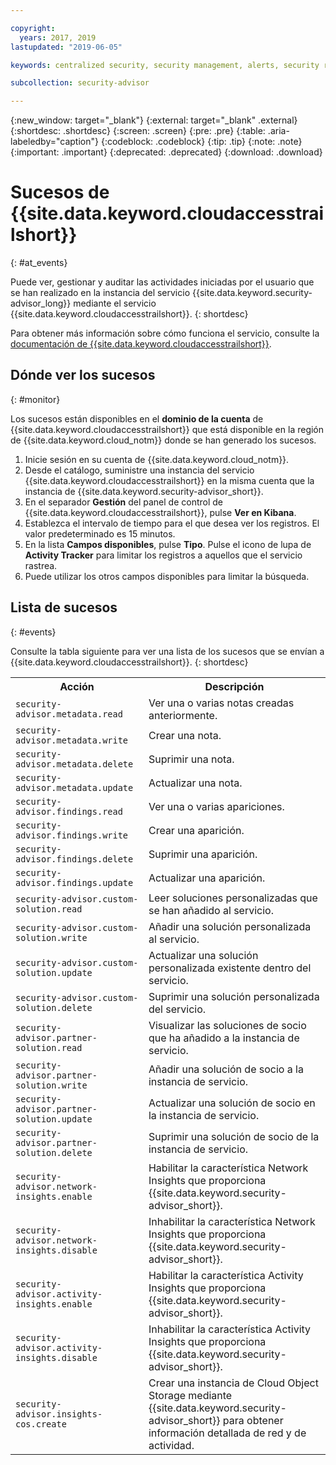 ```yaml
---

copyright:
  years: 2017, 2019
lastupdated: "2019-06-05"

keywords: centralized security, security management, alerts, security risk, insights, threat detection

subcollection: security-advisor

---
```


{:new_window: target="_blank"}
{:external: target="_blank" .external}
{:shortdesc: .shortdesc}
{:screen: .screen}
{:pre: .pre}
{:table: .aria-labeledby="caption"}
{:codeblock: .codeblock}
{:tip: .tip}
{:note: .note}
{:important: .important}
{:deprecated: .deprecated}
{:download: .download}



# Sucesos de {{site.data.keyword.cloudaccesstrailshort}}
{: #at_events}

Puede ver, gestionar y auditar las actividades iniciadas por el usuario que se han realizado en la instancia del servicio {{site.data.keyword.security-advisor_long}} mediante el servicio {{site.data.keyword.cloudaccesstrailshort}}.
{: shortdesc}






Para obtener más información sobre cómo funciona el servicio, consulte la [documentación de {{site.data.keyword.cloudaccesstrailshort}}](/docs/services/cloud-activity-tracker?topic=cloud-activity-tracker-getting-started#getting-started).



## Dónde ver los sucesos
{: #monitor}

Los sucesos están disponibles en el **dominio de la cuenta** de {{site.data.keyword.cloudaccesstrailshort}} que está disponible en la región de {{site.data.keyword.cloud_notm}} donde se han generado los sucesos.

1. Inicie sesión en su cuenta de {{site.data.keyword.cloud_notm}}.
2. Desde el catálogo, suministre una instancia del servicio {{site.data.keyword.cloudaccesstrailshort}} en la misma cuenta que la instancia de {{site.data.keyword.security-advisor_short}}.
3. En el separador **Gestión** del panel de control de {{site.data.keyword.cloudaccesstrailshort}}, pulse **Ver en Kibana**.
4. Establezca el intervalo de tiempo para el que desea ver los registros. El valor predeterminado es 15 minutos.
5. En la lista **Campos disponibles**, pulse **Tipo**. Pulse el icono de lupa de **Activity Tracker** para limitar los registros a aquellos que el servicio rastrea.
6. Puede utilizar los otros campos disponibles para limitar la búsqueda.



## Lista de sucesos
{: #events}

Consulte la tabla siguiente para ver una lista de los sucesos que se envían a {{site.data.keyword.cloudaccesstrailshort}}.
{: shortdesc}

<table>
  <tr>
    <th>Acción</th>
    <th>Descripción</th>
  </tr>
  <tr>
    <td><code>security-advisor.metadata.read</code></td>
    <td>Ver una o varias notas creadas anteriormente.</td>
  </tr>
  <tr>
    <td><code>security-advisor.metadata.write</code></td>
    <td>Crear una nota.</td>
  </tr>
  <tr>
    <td><code>security-advisor.metadata.delete</code></td>
    <td>Suprimir una nota.</td>
  </tr>
  <tr>
    <td><code>security-advisor.metadata.update</code></td>
    <td>Actualizar una nota.</td>
  </tr>
  <tr>
    <td><code>security-advisor.findings.read</code></td>
    <td>Ver una o varias apariciones.</td>
  </tr>
  <tr>
    <td><code>security-advisor.findings.write</code></td>
    <td>Crear una aparición.</td>
  </tr>
  <tr>
    <td><code>security-advisor.findings.delete</code></td>
    <td>Suprimir una aparición.</td>
  </tr>
  <tr>
    <td><code>security-advisor.findings.update</code></td>
    <td>Actualizar una aparición.</td>
  </tr>
  <tr>
    <td><code>security-advisor.custom-solution.read</code></td>
    <td>Leer soluciones personalizadas que se han añadido al servicio.</td>
  </tr>
  <tr>
    <td><code>security-advisor.custom-solution.write</code></td>
    <td>Añadir una solución personalizada al servicio.</td>
  </tr>
  <tr>
    <td><code>security-advisor.custom-solution.update</code></td>
    <td>Actualizar una solución personalizada existente dentro del servicio.</td>
  </tr>
  <tr>
    <td><code>security-advisor.custom-solution.delete</code></td>
    <td>Suprimir una solución personalizada del servicio.</td>
  </tr>
  <tr>
    <td><code>security-advisor.partner-solution.read</code></td>
    <td>Visualizar las soluciones de socio que ha añadido a la instancia de servicio.</td>
  </tr>
  <tr>
    <td><code>security-advisor.partner-solution.write</code></td>
    <td>Añadir una solución de socio a la instancia de servicio.</td>
  </tr>
  <tr>
    <td><code>security-advisor.partner-solution.update</code></td>
    <td>Actualizar una solución de socio en la instancia de servicio.</td>
  </tr>
  <tr>
    <td><code>security-advisor.partner-solution.delete</code></td>
    <td>Suprimir una solución de socio de la instancia de servicio.</td>
  </tr>
  <tr>
    <td><code>security-advisor.network-insights.enable</code></td>
    <td>Habilitar la característica Network Insights que proporciona {{site.data.keyword.security-advisor_short}}.</td>
  </tr>
  <tr>
    <td><code>security-advisor.network-insights.disable</code></td>
    <td>Inhabilitar la característica Network Insights que proporciona {{site.data.keyword.security-advisor_short}}.</td>
  </tr>
  <tr>
    <td><code>security-advisor.activity-insights.enable</code></td>
    <td>Habilitar la característica Activity Insights que proporciona {{site.data.keyword.security-advisor_short}}.</td>
  </tr>
  <tr>
    <td><code>security-advisor.activity-insights.disable</code></td>
    <td>Inhabilitar la característica Activity Insights que proporciona {{site.data.keyword.security-advisor_short}}.</td>
  </tr>
  <tr>
    <td><code>security-advisor.insights-cos.create</code></td>
    <td>Crear una instancia de Cloud Object Storage mediante {{site.data.keyword.security-advisor_short}} para obtener información detallada de red y de actividad.</td>
  </tr>
</table>
